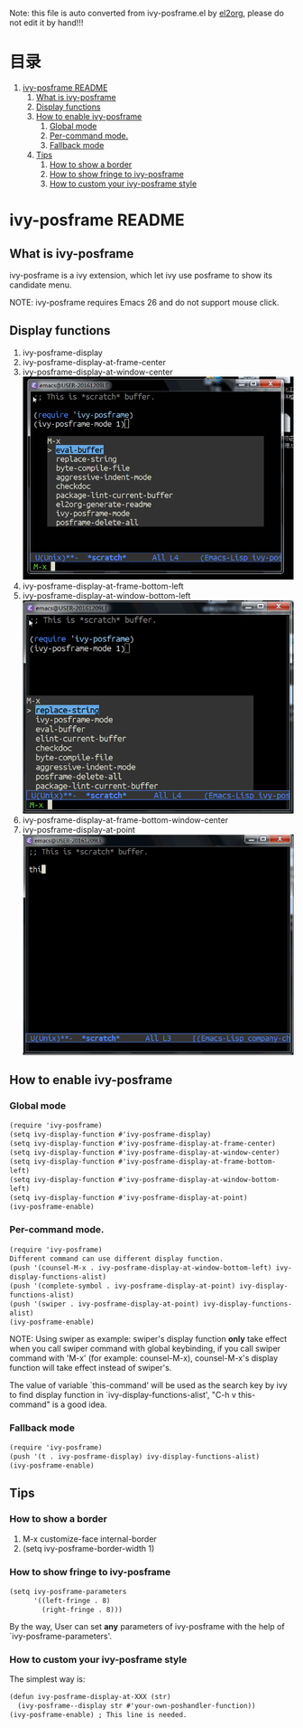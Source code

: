 Note: this file is auto converted from ivy-posframe.el by [el2org](https://github.com/tumashu/el2org), please do not edit it by hand!!!


# &#30446;&#24405;

1.  [ivy-posframe README](#org5c5431a)
    1.  [What is ivy-posframe](#org3d9d060)
    2.  [Display functions](#orgdc7402d)
    3.  [How to enable ivy-posframe](#org6f45977)
        1.  [Global mode](#orga37e9fc)
        2.  [Per-command mode.](#org06630e3)
        3.  [Fallback mode](#org57abbb6)
    4.  [Tips](#orge5c47f2)
        1.  [How to show a border](#org13ed17e)
        2.  [How to show fringe to ivy-posframe](#org74a1823)
        3.  [How to custom your ivy-posframe style](#org5cf37a7)


<a id="org5c5431a"></a>

# ivy-posframe README


<a id="org3d9d060"></a>

## What is ivy-posframe

ivy-posframe is a ivy extension, which let ivy use posframe to show
its candidate menu.

NOTE: ivy-posframe requires Emacs 26 and do not support mouse
click.


<a id="orgdc7402d"></a>

## Display functions

1.  ivy-posframe-display
2.  ivy-posframe-display-at-frame-center
3.  ivy-posframe-display-at-window-center
    ![img](./snapshots/ivy-posframe-display-at-window-center.gif)
4.  ivy-posframe-display-at-frame-bottom-left
5.  ivy-posframe-display-at-window-bottom-left
    ![img](./snapshots/ivy-posframe-display-at-window-bottom-left.gif)
6.  ivy-posframe-display-at-frame-bottom-window-center
7.  ivy-posframe-display-at-point
    ![img](./snapshots/ivy-posframe-display-at-point.gif)


<a id="org6f45977"></a>

## How to enable ivy-posframe


<a id="orga37e9fc"></a>

### Global mode

    (require 'ivy-posframe)
    (setq ivy-display-function #'ivy-posframe-display)
    (setq ivy-display-function #'ivy-posframe-display-at-frame-center)
    (setq ivy-display-function #'ivy-posframe-display-at-window-center)
    (setq ivy-display-function #'ivy-posframe-display-at-frame-bottom-left)
    (setq ivy-display-function #'ivy-posframe-display-at-window-bottom-left)
    (setq ivy-display-function #'ivy-posframe-display-at-point)
    (ivy-posframe-enable)


<a id="org06630e3"></a>

### Per-command mode.

    (require 'ivy-posframe)
    Different command can use different display function.
    (push '(counsel-M-x . ivy-posframe-display-at-window-bottom-left) ivy-display-functions-alist)
    (push '(complete-symbol . ivy-posframe-display-at-point) ivy-display-functions-alist)
    (push '(swiper . ivy-posframe-display-at-point) ivy-display-functions-alist)
    (ivy-posframe-enable)

NOTE: Using swiper as example: swiper's display function **only**
take effect when you call swiper command with global keybinding, if
you call swiper command with 'M-x' (for example: counsel-M-x),
counsel-M-x's display function will take effect instead of
swiper's.

The value of variable \`this-command' will be used as the search key
by ivy to find display function in \`ivy-display-functions-alist',
"C-h v this-command" is a good idea.


<a id="org57abbb6"></a>

### Fallback mode

    (require 'ivy-posframe)
    (push '(t . ivy-posframe-display) ivy-display-functions-alist)
    (ivy-posframe-enable)


<a id="orge5c47f2"></a>

## Tips


<a id="org13ed17e"></a>

### How to show a border

1.  M-x customize-face internal-border
2.  (setq ivy-posframe-border-width 1)


<a id="org74a1823"></a>

### How to show fringe to ivy-posframe

    (setq ivy-posframe-parameters
          '((left-fringe . 8)
            (right-fringe . 8)))

By the way, User can set **any** parameters of ivy-posframe with
the help of \`ivy-posframe-parameters'.


<a id="org5cf37a7"></a>

### How to custom your ivy-posframe style

The simplest way is:

    (defun ivy-posframe-display-at-XXX (str)
      (ivy-posframe--display str #'your-own-poshandler-function))
    (ivy-posframe-enable) ; This line is needed.

